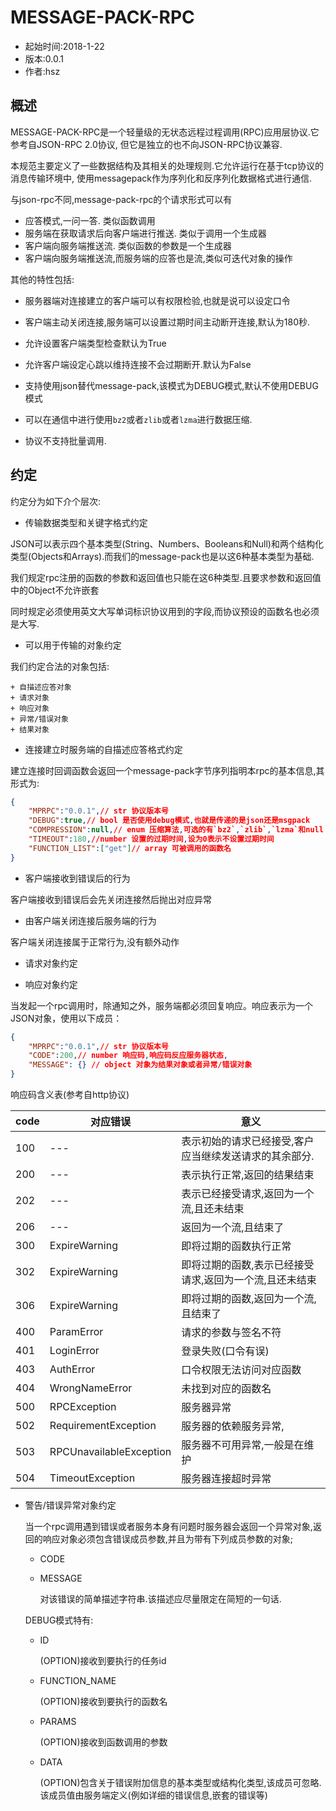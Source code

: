 # MESSAGE-PACK-RPC

+ 起始时间:2018-1-22
+ 版本:0.0.1
+ 作者:hsz

## 概述

MESSAGE-PACK-RPC是一个轻量级的无状态远程过程调用(RPC)应用层协议.它参考自JSON-RPC 2.0协议,
但它是独立的也不向JSON-RPC协议兼容.

本规范主要定义了一些数据结构及其相关的处理规则.它允许运行在基于tcp协议的消息传输环境中,
使用messagepack作为序列化和反序列化数据格式进行通信.


与json-rpc不同,message-pack-rpc的个请求形式可以有

+ 应答模式,一问一答. 类似函数调用
+ 服务端在获取请求后向客户端进行推送. 类似于调用一个生成器
+ 客户端向服务端推送流. 类似函数的参数是一个生成器
+ 客户端向服务端推送流,而服务端的应答也是流,类似可迭代对象的操作


其他的特性包括:

+ 服务器端对连接建立的客户端可以有权限检验,也就是说可以设定口令

+ 客户端主动关闭连接,服务端可以设置过期时间主动断开连接,默认为180秒.

+ 允许设置客户端类型检查默认为True

+ 允许客户端设定心跳以维持连接不会过期断开.默认为False

+ 支持使用json替代message-pack,该模式为DEBUG模式,默认不使用DEBUG模式

+ 可以在通信中进行使用`bz2`或者`zlib`或者`lzma`进行数据压缩.

+ 协议不支持批量调用.

## 约定

约定分为如下介个层次:


+ 传输数据类型和关键字格式约定

JSON可以表示四个基本类型(String、Numbers、Booleans和Null)和两个结构化类型(Objects和Arrays).而我们的message-pack也是以这6种基本类型为基础.

我们规定rpc注册的函数的参数和返回值也只能在这6种类型.且要求参数和返回值中的Object不允许嵌套

同时规定必须使用英文大写单词标识协议用到的字段,而协议预设的函数名也必须是大写.

+ 可以用于传输的对象约定

我们约定合法的对象包括:

    + 自描述应答对象
    + 请求对象
    + 响应对象
    + 异常/错误对象
    + 结果对象

+ 连接建立时服务端的自描述应答格式约定

建立连接时回调函数会返回一个message-pack字节序列指明本rpc的基本信息,其形式为:

```json
{
    "MPRPC":"0.0.1",// str 协议版本号
    "DEBUG":true,// bool 是否使用debug模式,也就是传递的是json还是msgpack
    "COMPRESSION":null,// enum 压缩算法,可选的有`bz2`,`zlib`,`lzma`和null
    "TIMEOUT":180,//number 设置的过期时间,设为0表示不设置过期时间
    "FUNCTION_LIST":["get"]// array 可被调用的函数名
}
```



+ 客户端接收到错误后的行为

客户端接收到错误后会先关闭连接然后抛出对应异常

+ 由客户端关闭连接后服务端的行为

客户端关闭连接属于正常行为,没有额外动作

+ 请求对象约定

+ 响应对象约定

当发起一个rpc调用时，除通知之外，服务端都必须回复响应。响应表示为一个JSON对象，使用以下成员：

```json
{
    "MPRPC":"0.0.1",// str 协议版本号
    "CODE":200,// number 响应码,响应码反应服务器状态,
    "MESSAGE": {} // object 对象为结果对象或者异常/错误对象
}
```

响应码含义表(参考自http协议)

code|对应错误|意义
---|---|--
100|---|表示初始的请求已经接受,客户应当继续发送请求的其余部分.
200|---|表示执行正常,返回的结果结束
202|---|表示已经接受请求,返回为一个流,且还未结束
206|---|返回为一个流,且结束了
300|ExpireWarning|即将过期的函数执行正常
302|ExpireWarning|即将过期的函数,表示已经接受请求,返回为一个流,且还未结束
306|ExpireWarning|即将过期的函数,返回为一个流,且结束了
400|ParamError|请求的参数与签名不符
401|LoginError|登录失败(口令有误)
403|AuthError|口令权限无法访问对应函数
404|WrongNameError|未找到对应的函数名
500|RPCException|服务器异常
502|RequirementException|服务器的依赖服务异常,
503|RPCUnavailableException|服务器不可用异常,一般是在维护
504|TimeoutException|服务器连接超时异常


+ 警告/错误异常对象约定

    当一个rpc调用遇到错误或者服务本身有问题时服务器会返回一个异常对象,返回的响应对象必须包含错误成员参数,并且为带有下列成员参数的对象;

    + CODE


    + MESSAGE

        对该错误的简单描述字符串.该描述应尽量限定在简短的一句话.

    DEBUG模式特有:

    + ID

        (OPTION)接收到要执行的任务id

    + FUNCTION_NAME

        (OPTION)接收到要执行的函数名

    + PARAMS

        (OPTION)接收到函数调用的参数

    + DATA

        (OPTION)包含关于错误附加信息的基本类型或结构化类型,该成员可忽略.该成员值由服务端定义(例如详细的错误信息,嵌套的错误等)
### 



